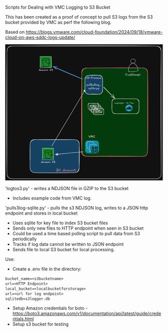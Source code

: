 Scripts for Dealing with VMC Logging to S3 Bucket

This has been created as a proof of concept to pull S3 logs from the S3 bucket provided by VMC as perf the following blog.

Based on https://blogs.vmware.com/cloud-foundation/2024/09/18/vmware-cloud-on-aws-sddc-logs-update/

![vmclogger](vmclogger.png)

'logtos3.py' - writes a NDJSON file in GZIP to the S3 bucket 
- Includes example code from VMC log.

'pulls3log-sqlite.py' - pulls the s3 NDJSON log, writes to a JSON http endpoint and stores in local bucket 
- Uses sqlite for key file to index S3 bucket files
- Sends only new files to HTTP endpoint when seen in S3 bucket
- Could be used a time based polling script to pull data from S3 periodically
- Tracks if log data cannot be written to JSON endpoint
- Sends file to local S3 bucket for local processing.

Use:
- Create a .env file in the directory:

```
bucket_name=<s3bucketname>
url=<HTTP Endpoint>
local_bucket=<localbucketforstorage>
url=<url for log endpoint>
sqlitedb=s3logger.db
```

- Setup Amazon credentials for boto - https://boto3.amazonaws.com/v1/documentation/api/latest/guide/credentials.html
- Setup s3 bucket for testing
